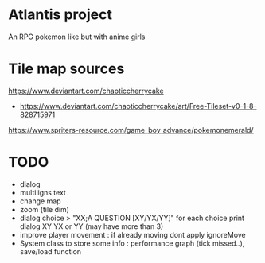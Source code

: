 # Atlantis project
An RPG pokemon like but with anime girls 

# Tile map sources
https://www.deviantart.com/chaoticcherrycake
- https://www.deviantart.com/chaoticcherrycake/art/Free-Tileset-v0-1-8-828715971

https://www.spriters-resource.com/game_boy_advance/pokemonemerald/

# TODO
- dialog
- multiligns text 
- change map
- zoom (tile dim)
- dialog choice > "XX;A QUESTION [XY/YX/YY]" for each choice print dialog XY YX or YY (may have more than 3) 
- improve player movement : if already moving dont apply ignoreMove
- System class to store some info : performance graph (tick missed..), save/load function